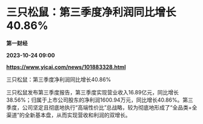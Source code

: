 # 三只松鼠：第三季度净利润同比增长40.86%
**第一财经**

**2023-10-24 09:00**

**https://www.yicai.com/news/101883328.html**

三只松鼠：第三季度净利润同比增长40.86%

三只松鼠发布第三季度报告，第三季度实现营业收入16.89亿元，同比增长38.56%；归属于上市公司股东的净利润1600.94万元，同比增长40.86%。第三季度，公司坚定且彻底地执行“高端性价比”总战略，较为彻底地形成了“全品类+全渠道”的全新基本盘，从而实现营收和利润的双增长。